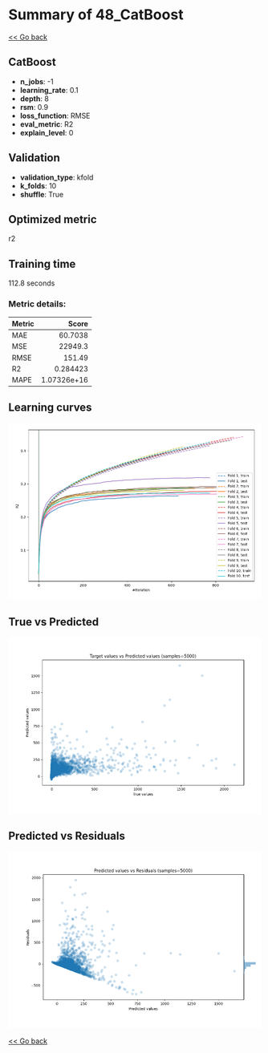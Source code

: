 # Summary of 48_CatBoost

[<< Go back](../README.md)


## CatBoost
- **n_jobs**: -1
- **learning_rate**: 0.1
- **depth**: 8
- **rsm**: 0.9
- **loss_function**: RMSE
- **eval_metric**: R2
- **explain_level**: 0

## Validation
 - **validation_type**: kfold
 - **k_folds**: 10
 - **shuffle**: True

## Optimized metric
r2

## Training time

112.8 seconds

### Metric details:
| Metric   |           Score |
|:---------|----------------:|
| MAE      |    60.7038      |
| MSE      | 22949.3         |
| RMSE     |   151.49        |
| R2       |     0.284423    |
| MAPE     |     1.07326e+16 |



## Learning curves
![Learning curves](learning_curves.png)
## True vs Predicted

![True vs Predicted](true_vs_predicted.png)


## Predicted vs Residuals

![Predicted vs Residuals](predicted_vs_residuals.png)



[<< Go back](../README.md)
